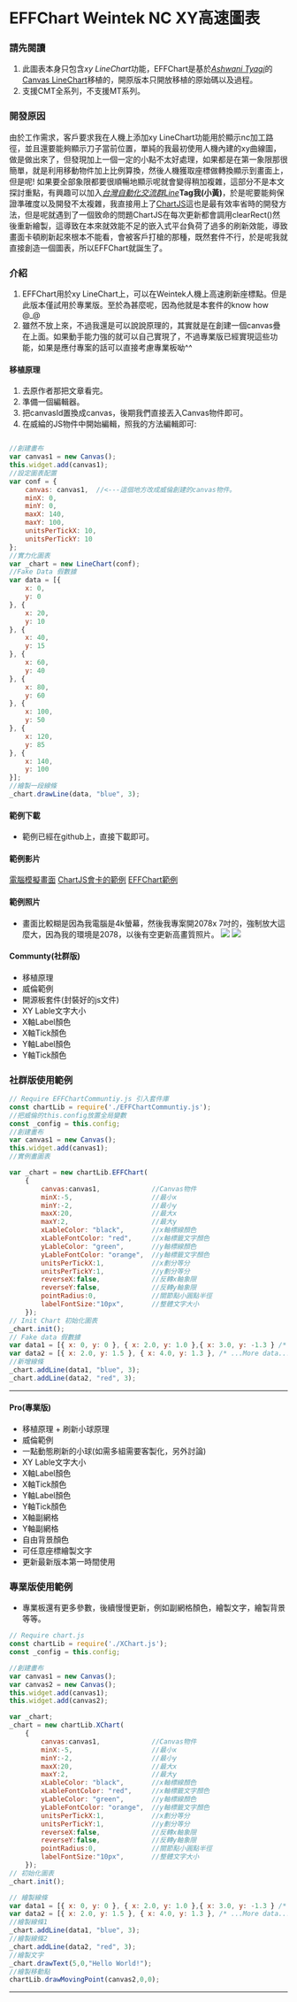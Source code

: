 # EFFChart Weintek NC XY高速圖表

### 請先閱讀
1. 此圖表本身只包含*xy LineChart*功能，EFFChart是基於[*Ashwani Tyagi*](https://www.c-sharpcorner.com/members/ashwani-tyagi)的[Canvas LineChart](https://www.c-sharpcorner.com/UploadFile/18ddf7/html5-line-graph-using-canvas/)移植的，開原版本只開放移植的原始碼以及過程。
2. 支援CMT全系列，不支援MT系列。
### 開發原因
由於工作需求，客戶要求我在人機上添加xy LineChart功能用於顯示nc加工路徑，並且還要能夠顯示刀子當前位置，單純的我最初使用人機內建的xy曲線圖，做是做出來了，但發現加上一個一定的小點不太好處理，如果都是在第一象限那很簡單，就是利用移動物件加上比例算換，然後人機獲取座標做轉換顯示到畫面上，但是呢! 如果要全部象限都要很順暢地顯示呢就會變得稍加複雜，這部分不是本文探討重點，有興趣可以加入[*台灣自動化交流群Line*](https://line.me/ti/g2/Hj9P6TXw7oQUBFyc7hMmkc4QCv7VZ_mGyXutPQ?utm_source=invitation&utm_medium=link_copy&utm_campaign=default)**Tag我(小黃)**，於是呢要能夠保證準確度以及開發不太複雜，我直接用上了[ChartJS](https://www.chartjs.org/)這也是最有效率省時的開發方法，但是呢就遇到了一個致命的問題ChartJS在每次更新都會調用clearRect()然後重新繪製，這導致在本來就效能不足的嵌入式平台負荷了過多的刷新效能，導致畫面卡頓刷新起來根本不能看，會被客戶打槍的那種，既然套件不行，於是呢我就直接創造一個圖表，所以EFFChart就誕生了。
### 介紹
1. EFFChart用於xy LineChart上，可以在Weintek人機上高速刷新座標點。但是此版本僅試用於專業版。至於為甚麼呢，因為他就是本套件的know how @_@
2. 雖然不放上來，不過我還是可以說說原理的，其實就是在創建一個canvas疊在上面。如果動手能力強的就可以自己實現了，不過專業版已經實現這些功能，如果是應付專案的話可以直接考慮專業板呦^^

#### 移植原理
1. 去原作者那把文章看完。
2. 準備一個編輯器。
3. 把canvasId置換成canvas，後期我們直接丟入Canvas物件即可。
4. 在威綸的JS物件中開始編輯，照我的方法編輯即可:
```javascript

//創建畫布
var canvas1 = new Canvas();
this.widget.add(canvas1);
//設定圖表配置
var conf = {
    canvas: canvas1,  //<---這個地方改成威倫創建的canvas物件。
    minX: 0,  
    minY: 0,  
    maxX: 140,  
    maxY: 100,  
    unitsPerTickX: 10,  
    unitsPerTickY: 10  
};
//實力化圖表
var _chart = new LineChart(conf);
//Fake Data 假數據
var data = [{  
    x: 0,  
    y: 0  
}, {  
    x: 20,  
    y: 10  
}, {  
    x: 40,  
    y: 15  
}, {  
    x: 60,  
    y: 40  
}, {  
    x: 80,  
    y: 60  
}, {  
    x: 100,  
    y: 50  
}, {  
    x: 120,  
    y: 85  
}, {  
    x: 140,  
    y: 100  
}];  
//繪製一段線條   
_chart.drawLine(data, "blue", 3);  
```
#### 範例下載
- 範例已經在github上，直接下載即可。
#### 範例影片
[電腦模擬畫面](https://www.youtube.com/watch?v=aDhAljWH8c4)
[ChartJS會卡的範例](https://www.youtube.com/shorts/hpHIM0aRDxE)
[EFFChart範例](https://www.youtube.com/shorts/bCXjcD4fKfw)
#### 範例照片
- 畫面比較糊是因為我電腦是4k螢幕，然後我專案開2078x 7吋的，強制放大這麼大，因為我的環境是2078，以後有空更新高畫質照片。
![](Photo/社群板.png)
![](Photo/專業板.png)
#### Communty(社群版)
- 移植原理
- 威倫範例
- 開源板套件(封裝好的js文件)
- XY Lable文字大小
- X軸Label顏色
- X軸Tick顏色
- Y軸Label顏色
- Y軸Tick顏色
### 社群版使用範例
```javascript
// Require EFFChartCommuntiy.js 引入套件庫
const chartLib = require('./EFFChartCommuntiy.js');
//把威倫的this.config放置全局變數
const _config = this.config;
//創建畫布
var canvas1 = new Canvas();
this.widget.add(canvas1);
//實例畫圖表

var _chart = new chartLib.EFFChart(
    {
        canvas:canvas1,             //Canvas物件
        minX:-5,                    //最小x
        minY:-2,                    //最小y
        maxX:20,                    //最大x
        maxY:2,                     //最大y
        xLableColor: "black",       //x軸標線顏色
        xLableFontColor: "red",     //x軸標籤文字顏色
        yLableColor: "green",       //y軸標線顏色
        yLableFontColor: "orange",  //y軸標籤文字顏色
        unitsPerTickX:1,            //x劃分等分
        unitsPerTickY:1,            //y劃分等分
        reverseX:false,             //反轉x軸象限
        reverseY:false,             //反轉y軸象限
        pointRadius:0,              //關節點小圓點半徑
        labelFontSize:"10px",       //整體文字大小
    });
// Init Chart 初始化圖表
_chart.init();
// Fake data 假數據
var data1 = [{ x: 0, y: 0 }, { x: 2.0, y: 1.0 },{ x: 3.0, y: -1.3 } /* ...More data... */ ];
var data2 = [{ x: 2.0, y: 1.5 }, { x: 4.0, y: 1.3 }, /* ...More data... */ ];
//新增線條
_chart.addLine(data1, "blue", 3);
_chart.addLine(data2, "red", 3);
```
***
#### Pro(專業版)
- 移植原理 + 刷新小球原理
- 威倫範例
- 一點動態刷新的小球(如需多組需要客製化，另外討論)
- XY Lable文字大小
- X軸Label顏色
- X軸Tick顏色
- Y軸Label顏色
- Y軸Tick顏色
- X軸副網格
- Y軸副網格
- 自由背景顏色
- 可任意座標繪製文字
- 更新最新版本第一時間使用
### 專業版使用範例
- 專業板還有更多參數，後續慢慢更新，例如副網格顏色，繪製文字，繪製背景等等。
```javascript
// Require chart.js
const chartLib = require('./XChart.js');
const _config = this.config;

//創建畫布
var canvas1 = new Canvas();
var canvas2 = new Canvas();
this.widget.add(canvas1);
this.widget.add(canvas2);

var _chart;
_chart = new chartLib.XChart(
    {
        canvas:canvas1,             //Canvas物件
        minX:-5,                    //最小x
        minY:-2,                    //最小y
        maxX:20,                    //最大x
        maxY:2,                     //最大y
        xLableColor: "black",       //x軸標線顏色
        xLableFontColor: "red",     //x軸標籤文字顏色
        yLableColor: "green",       //y軸標線顏色
        yLableFontColor: "orange",  //y軸標籤文字顏色
        unitsPerTickX:1,            //x劃分等分
        unitsPerTickY:1,            //y劃分等分
        reverseX:false,             //反轉x軸象限
        reverseY:false,             //反轉y軸象限
        pointRadius:0,              //關節點小圓點半徑
        labelFontSize:"10px",       //整體文字大小
    });
// 初始化圖表
_chart.init();

// 繪製線條
var data1 = [{ x: 0, y: 0 }, { x: 2.0, y: 1.0 },{ x: 3.0, y: -1.3 } /* ...More data... */ ];
var data2 = [{ x: 2.0, y: 1.5 }, { x: 4.0, y: 1.3 }, /* ...More data... */ ];
//繪製線條1
_chart.addLine(data1, "blue", 3);
//繪製線條2
_chart.addLine(data2, "red", 3);
//繪製文字
_chart.drawText(5,0,"Hello World!");
//繪製移動點
chartLib.drawMovingPoint(canvas2,0,0);
```
***
